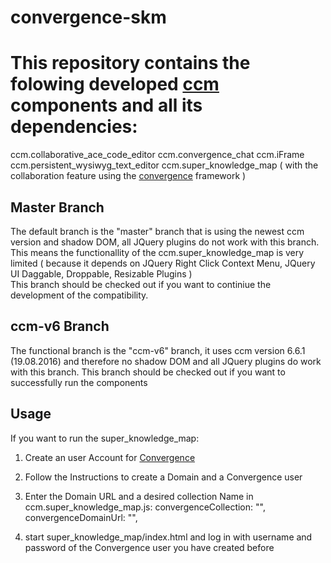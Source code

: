 # convergence-skm

**This repository contains the folowing developed [ccm](https://github.com/akless/ccm) components and all its dependencies:**
==============
ccm.collaborative_ace_code_editor
ccm.convergence_chat
ccm.iFrame
ccm.persistent_wysiwyg_text_editor
ccm.super_knowledge_map ( with the collaboration feature using the [convergence](https://convergencelabs.com/) framework )
 
 Master Branch   
--------------    
  The default branch is the "master" branch that is using the newest ccm version and shadow DOM, 
  all JQuery plugins do not work with this branch. This means the functionallity of the ccm.super_knowledge_map
  is very limited ( because it depends on JQuery Right Click Context Menu, JQuery UI Daggable, Droppable, Resizable Plugins )  
  This branch should be checked out if you want to continiue the development of the compatibility.

ccm-v6 Branch
 -------------- 
  The functional  branch is the "ccm-v6" branch, it uses ccm version 6.6.1 (19.08.2016) and therefore no shadow DOM 
  and all JQuery plugins do work with this branch. This branch should be checked out if you want to successfully run the components
  
  
 Usage
 --------------
  If you want to run the super_knowledge_map:
  
  1. Create an user Account for [Convergence](https://admin.convergence.io/request-invite)  
  2. Follow the Instructions to create a Domain and a Convergence user
  
  3. Enter the Domain URL and a desired collection Name in 
  ccm.super_knowledge_map.js:
          convergenceCollection: "",
          convergenceDomainUrl: "",
          
  4. start super_knowledge_map/index.html and log in with username and password of the Convergence user you have created before